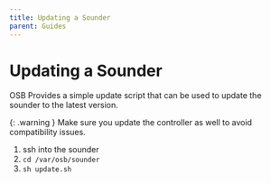 ```yaml
---
title: Updating a Sounder
parent: Guides
---
```


# Updating a Sounder

OSB Provides a simple update script that can be used to update the sounder to the latest version.

{: .warning }
Make sure you update the controller as well to avoid compatibility issues.

 1. ssh into the sounder
 2. `cd /var/osb/sounder`
 3. `sh update.sh`

